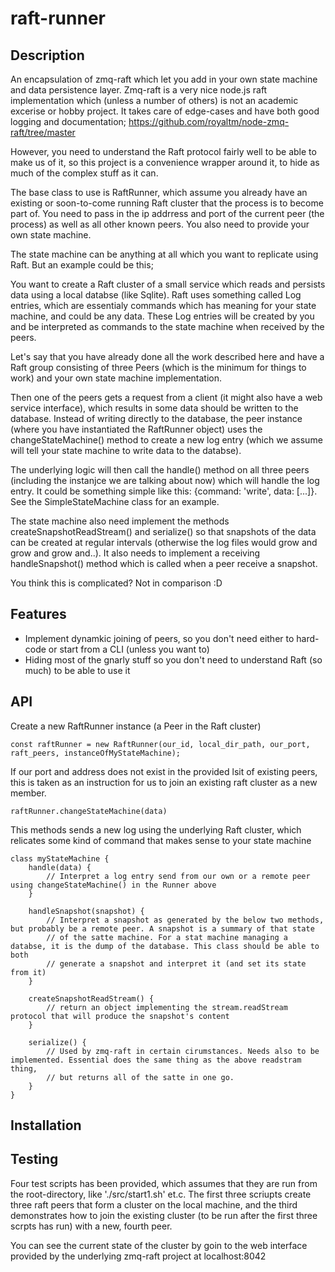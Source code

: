 # raft-runner

## Description
An encapsulation of zmq-raft which let you add in your own state machine and data persistence layer.
Zmq-raft is a very nice node.js raft implementation which (unless a number of others) is not an academic excerise or hobby project.
It takes care of edge-cases and have both good logging and documentation; https://github.com/royaltm/node-zmq-raft/tree/master

However, you need to understand the Raft protocol fairly well to be able to make us of it, so this project is a convenience wrapper
around it, to hide as much of the complex stuff as it can.

The base class to use is RaftRunner, which assume you already have an existing or soon-to-come running Raft cluster that the process is to become part of. You need to pass in the ip addrress and port of the current peer (the process) as well as all other known peers. You also need to provide your own state machine.

The state machine can be anything at all which you want to replicate using Raft. But an example could be this;

You want to create a Raft cluster of a small service which reads and persists data using a local databse (like Sqlite).
Raft uses something called Log entries, which are essentialy commands which has meaning for your state machine, and could be any data. These Log entries will be created by you and be interpreted as commands to the state machine when received by the peers.

Let's say that you have already done all the work described here and have a Raft group consisting of three Peers (which is the minimum for things to work) and your own state machine implementation.

Then one of the peers gets a request from a client (it might also have a web service interface), which results in some data should be written to the database. Instead of writing directly to the database, the peer instance (where you have instantiated the RaftRunner object) uses the changeStateMachine() method to create a new log entry (which we assume will tell your state machine to write data to the databse).

The underlying logic will then call the handle() method on all three peers (including the instanjce we are talking about now) which will handle the log entry. It could be something simple like this: {command: 'write', data: [...]}. See the SimpleStateMachine class for an example.

The state machine also need implement the methods createSnapshotReadStream() and serialize() so that snapshots of the data can be created at regular intervals (otherwise the log files would grow and grow and grow and..). It also needs to implement a receiving handleSnapshot() method which is called when a peer receive a snapshot.

You think this is complicated? Not in comparison :D 

## Features
- Implement dynamkic joining of peers, so you don't need either to hard-code or start from a CLI (unless you want to)
- Hiding most of the gnarly stuff so you don't need to understand Raft (so much) to be able to use it

## API
Create a new RaftRunner instance (a Peer in the Raft cluster)

```const raftRunner = new RaftRunner(our_id, local_dir_path, our_port, raft_peers, instanceOfMyStateMachine);```

If our port and address does not exist in the provided lsit of existing peers, this is taken as an instruction for us to join an existing raft cluster as a new member.

```raftRunner.changeStateMachine(data)```

This methods sends a new log using the underlying Raft cluster, which relicates some kind of command that makes sense to your state machine

```
class myStateMachine {
    handle(data) {
        // Interpret a log entry send from our own or a remote peer using changeStateMachine() in the Runner above
    }

    handleSnapshot(snapshot) {
        // Interpret a snapshot as generated by the below two methods, but probably be a remote peer. A snapshot is a summary of that state
        // of the satte machine. For a stat machine managing a databse, it is the dump of the database. This class should be able to both
        // generate a snapshot and interpret it (and set its state from it)
    }

    createSnapshotReadStream() {
        // return an object implementing the stream.readStream protocol that will produce the snapshot's content
    }

    serialize() {
        // Used by zmq-raft in certain cirumstances. Needs also to be implemented. Essential does the same thing as the above readstram thing,
        // but returns all of the satte in one go.
    }
}
```


## Installation


## Testing
Four test scripts has been provided, which assumes that they are run from the root-directory, like './src/start1.sh' et.c.
The first three scriupts create three raft peers that form a cluster on the local machine, and the third demonstrates how to join the existing cluster (to be run after the first three scrpts has run) with a new, fourth peer.

You can see the current state of the cluster by goin to the web interface provided by the underlying zmq-raft project at localhost:8042

